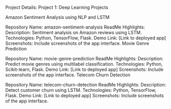 Project Details:
Project 1: Deep Learning Projects

Amazon Sentiment Analysis using NLP and LSTM

Repository Name: amazon-sentiment-analysis
ReadMe Highlights:
Description: Sentiment analysis on Amazon reviews using LSTM.
Technologies: Python, TensorFlow, Flask.
Demo Link: [Link to deployed app]
Screenshots: Include screenshots of the app interface.
Movie Genre Prediction

Repository Name: movie-genre-prediction
ReadMe Highlights:
Description: Predict movie genres using multilabel classification.
Technologies: Python, Scikit-learn, Flask.
Demo Link: [Link to deployed app]
Screenshots: Include screenshots of the app interface.
Telecom Churn Detection

Repository Name: telecom-churn-detection
ReadMe Highlights:
Description: Detect customer churn using LSTM.
Technologies: Python, TensorFlow, Flask.
Demo Link: [Link to deployed app]
Screenshots: Include screenshots of the app interface.
